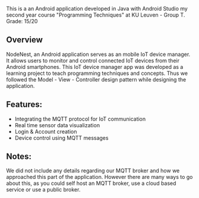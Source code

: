 This is a an Android application developed in Java with Android Studio my second year course "Programming Techniques" at KU Leuven - Group T.  
Grade: 15/20

## Overview
NodeNest, an Android application serves as an mobile IoT device manager. It allows users to monitor and control connected IoT devices from their Android smartphones. 
This IoT device manager app was developed as a learning project to teach programming techniques and concepts. Thus we followed the Model - View - Controller design pattern while designing the application. 

## Features: 
  - Integrating the MQTT protocol for IoT communication
  - Real time sensor data visualization
  - Login & Account creation
  - Device control using MQTT messages

## Notes: 
We did not include any details regarding our MQTT broker and how we approached this part of the application. However there are many ways to go about this, as you could self host an MQTT broker, use a cloud based service or use a public broker.

